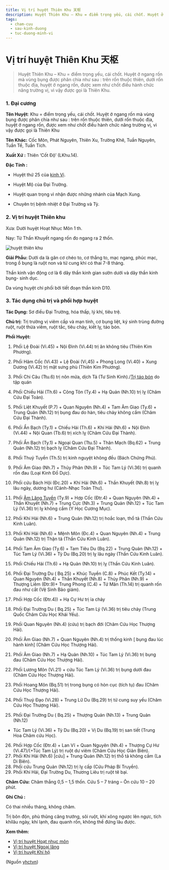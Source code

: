```yaml
---
title: Vị trí huyệt Thiên Khu 天枢
description: Huyệt Thiên Khu – Khu = điểm trọng yếu, cái chốt. Huyệt ở ngang rốn mà vùng bụng được phân chia như sau - trên rốn thuộc thiên, dưới rốn thuộc địa, huyệt ở ngang rốn, được xem như chốt điều hành chức năng trường vị, vì vậy được gọi là Thiên Khu.
tags:
  - cham-cuu
  - sau-kinh-duong
  - tuc-duong-minh-vi
---
```


# Vị trí huyệt Thiên Khu 天枢 

> Huyệt Thiên Khu – Khu = điểm trọng yếu, cái chốt. Huyệt ở ngang rốn mà vùng bụng được phân chia như sau : trên rốn thuộc thiên, dưới rốn thuộc địa, huyệt ở ngang rốn, được xem như chốt điều hành chức năng trường vị, vì vậy được gọi là Thiên Khu.

### 1. Đại cương

**Tên Huyệt**: Khu = điểm trọng yếu, cái chốt. Huyệt ở ngang rốn mà vùng bụng được phân chia như sau : trên rốn thuộc thiên, dưới rốn thuộc địa, huyệt ở ngang rốn, được xem như chốt điều hành chức năng trường vị, vì vậy được gọi là Thiên Khu

**Tên Khác:** Cốc Môn, Phát Nguyên, Thiên Xu, Trường Khê, Tuần Nguyên, Tuần Tế, Tuần Tích.

**Xuất Xứ :** Thiên ‘Cốt Độ’ (LKhu.14).

**Đặc Tính :**

+ Huyệt thứ 25 của [kinh Vị](/yhctvn/kinh-tuc-duong-minh-vi).

+ Huyệt Mộ của Đại Trường.

+ Huyệt quan trọng vì nhận được những nhánh của Mạch Xung.

+ Chuyên trị bệnh nhiệt ở Đại Trường và Tỳ.

### 2. Vị trí huyệt Thiên khu

Xưa: Dưới huyệt Hoạt Nhục Môn 1 th.

Nay: Từ Thần Khuyết ngang rốn đo ngang ra 2 thốn.

![huyệt thiên khu](/imgs/yhctvn/huyet-thien-khu-300x169.jpg)

**Giải Phẫu:** Dưới da là gân cơ chéo to, cơ thẳng to, mạc ngang, phúc mạc, trong ổ bụng là ruột non và tử cung khi có thai 7-8 tháng.

Thần kinh vận động cơ là 6 dây thần kinh gian sườn dưới và dây thần kinh bụng- sinh dục.

Da vùng huyệt chi phối bởi tiết đoạn thần kinh D10.

### 3. Tác dụng chủ trị và phối hợp huyệt

**Tác Dụng:** Sơ điều Đại Trường, hóa thấp, lý khí, tiêu trệ.

**Chủ trị:** Trị trường vị viêm cấp và mạn tính, cơ bụng liệt, ký sinh trùng đường ruột, ruột thừa viêm, ruột tắc, tiêu chảy, kiết lỵ, táo bón.

**Phối Huyệt:**

1. Phối Lệ Đoài (Vi.45) + Nội Đình (Vi.44) trị ăn không tiêu (Thiên Kim Phương).
2. Phối Hãm Cốc (Vi.43) + Lệ Đoài (Vi,45) + Phong Long (Vi.40) + Xung Dương (Vi.42) trị mặt sưng phù (Thiên Kim Phương).
3. Phối Chi Câu (Ttu.6) trị nôn mửa, dịch Tả (Tư Sinh Kinh)./[Trị táo bón](/yhctvn/tao-bon-kho-chiu-dong-y-chi-ban-cach-chua-tao-bon) do tập quán
4. Phối Chiếu Hải (Th.6) + Công Tôn (Ty.4) + Hạ Quản (Nh.10) trị lỵ (Châm Cứu Đại Toàn).
5. Phối Liệt Khuyết (P.7) + Quan Nguyên (Nh.4) + Tam Âm Giao (Ty.6) + Trung Quản (Nh.12) trị bụng đau do hàn, tiêu chảy không cầm (Châm Cứu Đại Thành).
6. Phối Ẩn Bạch (Ty.1) + Chiếu Hải (Th.6) + Khí Hải (Nh.6) + Nội Đình (Vi.44) + Nội Quan (Tb.6) trị xích lỵ (Châm Cứu Đại Thành).
7. Phối Ẩn Bạch (Ty.1) + Ngoại Quan (Ttu.5) + Thân Mạch (Bq.62) + Trung Quản (Nh.12) trị bạch lỵ (Châm Cứu Đại Thành).
8. Phối Thuỷ Tuyền (Th.5) trị kinh nguyệt không đều (Bách Chứng Phú).
9. Phối Âm Giao (Nh.7) + Thủy Phân (Nh.9) + Túc Tam Lý (Vi.36) trị quanh rốn đau (Loại Kinh Đồ Dực).
10. Phối cứu Bách Hội (Đc.20) + Khí Hải (Nh.6) + Thần Khuyết (Nh.8) trị lỵ lâu ngày, dương hư (Cảnh-Nhạc Toàn Thư).
11. Phối [Âm Lăng Tuyền](/yhctvn/vi-tri-huyet-am-lang-tuyen-%e9%98%b4%e9%99%b5%e6%b3%89) (Ty.9) + Hợp Cốc (Đtr.4) + Quan Nguyên (Nh.4) + Thần Khuyết (Nh.7) + Trung Cực (Nh.3) + Trung Quản (Nh.12) + Túc Tam Lý (Vi.36) trị lỵ không cầm (Y Học Cương Mục).
12. Phối Khí Hải (Nh.6) + Trung Quản (Nh.12) trị hoắc loạn, thổ tả (Thần Cứu Kinh Luân).
13. Phối Khí Hải (Nh.6) + Mệnh Môn (Đc.4) + Quan Nguyên (Nh.4) + Trung Quản (Nh.12) trị Thận tả (Thần Cứu Kinh Luân).
14. Phối Tam Âm Giao (Ty.6) + Tam Tiêu Du (Bq.22) + Trung Quản (Nh.12) + Túc Tam Lý (Vi.36) + Tỳ Du (Bq.20) trị lỵ lâu ngày (Thần Cứu Kinh Luân).
15. Phối Chiếu Hải (Th.6) + Hạ Quản (Nh.10) trị lỵ (Thần Cứu Kinh Luân).
16. Phối Đại Trường Du ( Bq.25) + Khúc Tuyền (C.8) + Phúc Kết (Ty.14) + Quan Nguyên (Nh.4) + Thần Khuyết (Nh.8) + Thủy Phân (Nh.9) + Thượng Liêm (Đtr.9)+ Trung Phong (C.4) + Tứ Mãn (Th.14) trị quanh rốn đau như cắt (Vệ Sinh Bảo giám).

17. Phối Hợp Cốc (Đtr.4)) + Hạ Cự Hư trị ỉa chảy
18. Phối Đại Trường Du ( Bq.25) + Túc Tam Lý (Vi.36) trị tiêu chảy (Trung Quốc Châm Cứu Học Khái Yếu).
19. Phối Quan Nguyên (Nh.4) (cứu) trị bạch đới (Châm Cứu Học Thượng Hải).
20. Phối Âm Giao (Nh.7) + Quan Nguyên (Nh.4) trị thống kinh [ bụng đau lúc hành kinh] (Châm Cứu Học Thượng Hải).
21. Phối Âm Giao (Nh.7) + Hạ Quản (Nh.10) + Túc Tam Lý (Vi.36) trị bụng đau (Châm Cứu Học Thượng Hải).
22. Phối Lương Môn (Vi.21) + cứu Túc Tam Lý (Vi.36) trị bụng dưới đau (Châm Cứu Học Thượng Hải).
23. Phối Hoang Môn (Bq.51) trị trong bụng có hòn cục (tích tụ) đau (Châm Cứu Học Thượng Hải).
24. Phối Thuỷ Đạo (Vi.28) + Trung Lữ Du (Bq.29) trị tử cung suy yếu (Châm Cứu Học Thượng Hải).
25. Phối Đại Trường Du ( Bq.25) + Thượng Quản (Nh.13) + Trung Quản (Nh.12)

+ Túc Tam Lý (Vi.36) + Tỳ Du (Bq.20) + Vị Du (Bq.19) trị san tiết (Trung Hoa Châm cứu Học).

26. Phối Hợp Cốc (Đtr.4) + Lan Vĩ + Quan Nguyên (Nh.4) + Thượng Cự Hư (Vi.47)/(+Túc Tam Lý) trị ruột dư viêm (Châm Cứu Học Giản Biên).
27. Phối Khí Hải (Nh.6) [cứu] + Trung Quản (Nh.12) trị thổ tả không cầm (La Di Biên).
28. Phối cứu Trung Quản (Nh.12) trị lỵ cấp (Cứu Pháp Bí Truyền).
29. Phối Khí Hải, Đại Trường Du, Thương Liêu trị ruột tê bại.

**Châm Cứu:** Châm thẳng 0,5 – 1,5 thốn. Cứu 5 – 7 tráng – Ôn cứu 10 – 20 phút.

**Ghi Chú :**

Có thai nhiều tháng, không châm.

Trị bôn độn, phù thũng căng trướng, sôi ruột, khí xông ngược lên ngực, tích khílâu ngày, khí lạnh, đau quanh rốn, không thể đứng lâu được.

**Xem thêm:**

* [Vị trí huyệt Hoạt nhục môn](/yhctvn/vi-tri-huyet-hoat-nhuc-mon)
* [Vị trí huyệt Ngoại lăng](/yhctvn/vi-tri-huyet-ngoai-lang)
* [Vị trí huyệt Khí hộ](/yhctvn/vi-tri-huyet-khi-ho)

(Nguồn <a href="https://yhctvn.com/vi-tri-huyet-thien-khu/" target="_blank">yhctvn</a>)

